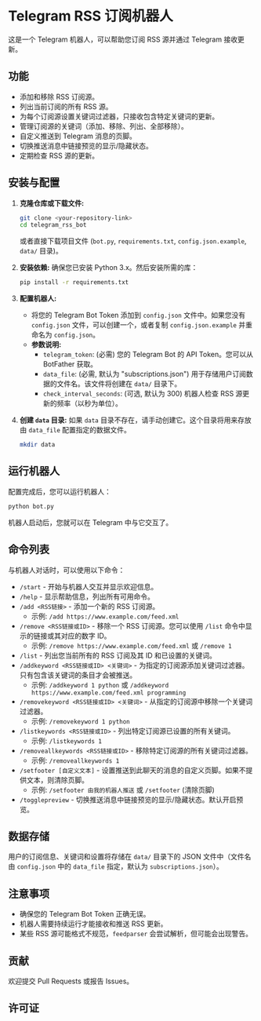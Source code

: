 # Telegram RSS 订阅机器人

这是一个 Telegram 机器人，可以帮助您订阅 RSS 源并通过 Telegram 接收更新。

## 功能

*   添加和移除 RSS 订阅源。
*   列出当前订阅的所有 RSS 源。
*   为每个订阅源设置关键词过滤器，只接收包含特定关键词的更新。
*   管理订阅源的关键词（添加、移除、列出、全部移除）。
*   自定义推送到 Telegram 消息的页脚。
*   切换推送消息中链接预览的显示/隐藏状态。
*   定期检查 RSS 源的更新。

## 安装与配置

1.  **克隆仓库或下载文件:**
    ```bash
    git clone <your-repository-link>
    cd telegram_rss_bot
    ```
    或者直接下载项目文件 (`bot.py`, `requirements.txt`, `config.json.example`, `data/` 目录)。

2.  **安装依赖:**
    确保您已安装 Python 3.x。然后安装所需的库：
    ```bash
    pip install -r requirements.txt
    ```

3.  **配置机器人:**
    *   将您的 Telegram Bot Token 添加到 `config.json` 文件中。如果您没有 `config.json` 文件，可以创建一个，或者复制 `config.json.example` 并重命名为 `config.json`。
    *   **参数说明:**
        *   `telegram_token`: (必需) 您的 Telegram Bot 的 API Token。您可以从 BotFather 获取。
        *   `data_file`: (必需, 默认为 "subscriptions.json") 用于存储用户订阅数据的文件名。该文件将创建在 `data/` 目录下。
        *   `check_interval_seconds`: (可选, 默认为 300) 机器人检查 RSS 源更新的频率（以秒为单位）。

4.  **创建 `data` 目录:**
    如果 `data` 目录不存在，请手动创建它。这个目录将用来存放由 `data_file` 配置指定的数据文件。
    ```bash
    mkdir data
    ```

## 运行机器人

配置完成后，您可以运行机器人：

```bash
python bot.py
```

机器人启动后，您就可以在 Telegram 中与它交互了。

## 命令列表

与机器人对话时，可以使用以下命令：

*   `/start` - 开始与机器人交互并显示欢迎信息。
*   `/help` - 显示帮助信息，列出所有可用命令。
*   `/add <RSS链接>` - 添加一个新的 RSS 订阅源。
    *   示例: `/add https://www.example.com/feed.xml`
*   `/remove <RSS链接或ID>` - 移除一个 RSS 订阅源。您可以使用 `/list` 命令中显示的链接或其对应的数字 ID。
    *   示例: `/remove https://www.example.com/feed.xml` 或 `/remove 1`
*   `/list` - 列出您当前所有的 RSS 订阅及其 ID 和已设置的关键词。
*   `/addkeyword <RSS链接或ID> <关键词>` - 为指定的订阅源添加关键词过滤器。只有包含该关键词的条目才会被推送。
    *   示例: `/addkeyword 1 python` 或 `/addkeyword https://www.example.com/feed.xml programming`
*   `/removekeyword <RSS链接或ID> <关键词>` - 从指定的订阅源中移除一个关键词过滤器。
    *   示例: `/removekeyword 1 python`
*   `/listkeywords <RSS链接或ID>` - 列出特定订阅源已设置的所有关键词。
    *   示例: `/listkeywords 1`
*   `/removeallkeywords <RSS链接或ID>` - 移除特定订阅源的所有关键词过滤器。
    *   示例: `/removeallkeywords 1`
*   `/setfooter [自定义文本]` - 设置推送到此聊天的消息的自定义页脚。如果不提供文本，则清除页脚。
    *   示例: `/setfooter 由我的机器人推送` 或 `/setfooter` (清除页脚)
*   `/togglepreview` - 切换推送消息中链接预览的显示/隐藏状态。默认开启预览。

## 数据存储

用户的订阅信息、关键词和设置将存储在 `data/` 目录下的 JSON 文件中（文件名由 `config.json` 中的 `data_file` 指定，默认为 `subscriptions.json`）。

## 注意事项

*   确保您的 Telegram Bot Token 正确无误。
*   机器人需要持续运行才能接收和推送 RSS 更新。
*   某些 RSS 源可能格式不规范，`feedparser` 会尝试解析，但可能会出现警告。

## 贡献

欢迎提交 Pull Requests 或报告 Issues。

## 许可证
